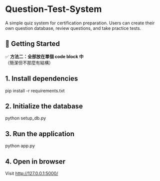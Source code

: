 # Question-Test-System
A simple quiz system for certification preparation. Users can create their own question database, review questions, and take practice tests.

## 🚀 Getting Started

✅ **方法二：全部放在單個 code block 中**  
（簡潔但不那麼有結構）

## 1. Install dependencies
pip install -r requirements.txt

## 2. Initialize the database
python setup_db.py

## 3. Run the application
python app.py

## 4. Open in browser
 Visit http://127.0.0.1:5000/


